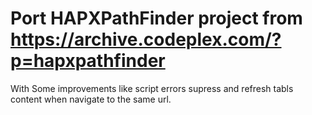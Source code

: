 # Port HAPXPathFinder project from https://archive.codeplex.com/?p=hapxpathfinder
With Some improvements like script errors supress and refresh tabls content when navigate to the same url.
